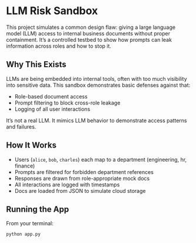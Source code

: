 # LLM Risk Sandbox

This project simulates a common design flaw: giving a large language model (LLM) access to internal business documents without proper containment. It’s a controlled testbed to show how prompts can leak information across roles and how to stop it.

## Why This Exists

LLMs are being embedded into internal tools, often with too much visibility into sensitive data. This sandbox demonstrates basic defenses against that:

- Role-based document access
- Prompt filtering to block cross-role leakage
- Logging of all user interactions

It’s not a real LLM. It mimics LLM behavior to demonstrate access patterns and failures.

## How It Works

- Users (`alice`, `bob`, `charles`) each map to a department (engineering, hr, finance)
- Prompts are filtered for forbidden department references
- Responses are drawn from role-appropriate mock docs
- All interactions are logged with timestamps
- Docs are loaded from JSON to simulate cloud storage

## Running the App

From your terminal:

```bash
python app.py
